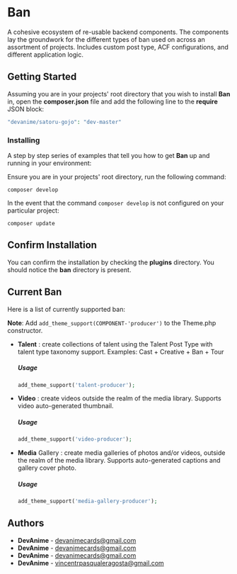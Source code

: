 # Ban
A cohesive ecosystem of re-usable backend components. The components lay the groundwork for the different types of ban used on across an assortment of projects.
Includes custom post type, ACF configurations, and different application logic.

## Getting Started
Assuming you are in your projects' root directory that you wish to install **Ban** in, open the **composer.json** file and add the following line to the **require** JSON block:

```php
"devanime/satoru-gojo": "dev-master"
```

### Installing
A step by step series of examples that tell you how to get **Ban** up and running in your environment:

Ensure you are in your projects' root directory, run the following command:

```linux
composer develop
```

In the event that the command `composer develop` is not configured on your particular project:

```
composer update
```

## Confirm Installation
You can confirm the installation by checking the **plugins** directory. You should notice the **ban** directory is present.

## Current Ban
Here is a list of currently supported ban:

**Note**: Add `add_theme_support(COMPONENT-'producer')` to the Theme.php constructor.

* **Talent** : create collections of talent using the Talent Post Type with talent type taxonomy support. Examples: Cast + Creative + Ban + Tour
    ##### Usage
    ```php
    add_theme_support('talent-producer');
    ```

* **Video** : create videos outside the realm of the media library. Supports video auto-generated thumbnail.
    ##### Usage
    ```php
    add_theme_support('video-producer');
    ```
    
* **Media** Gallery : create media galleries of photos and/or videos, outside the realm of the media library.
Supports auto-generated captions and gallery cover photo.
    ##### Usage
    ```php
    add_theme_support('media-gallery-producer');
    ```

## Authors
* **DevAnime** - [devanimecards@gmail.com](devanimecards@gmail.com)
* **DevAnime** - [devanimecards@gmail.com](devanimecards@gmail.com)
* **DevAnime** - [devanimecards@gmail.com](devanimecards@gmail.com)
* **DevAnime** - [vincentrpasqualeragosta@gmail.com](vincentrpasqualeragosta@gmail.com)
